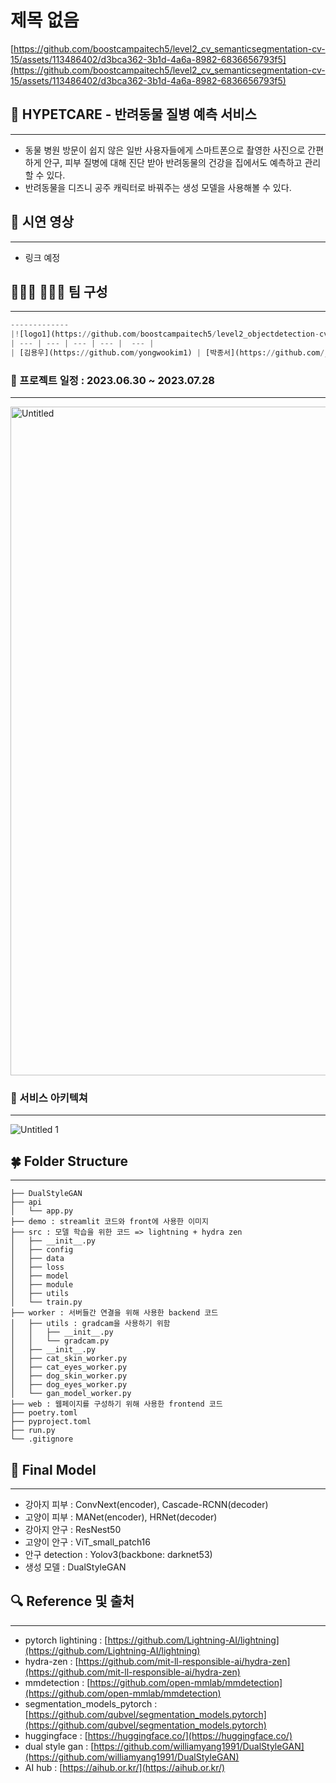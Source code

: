 # 제목 없음

[https://github.com/boostcampaitech5/level2_cv_semanticsegmentation-cv-15/assets/113486402/d3bca362-3b1d-4a6a-8982-6836656793f5](https://github.com/boostcampaitech5/level2_cv_semanticsegmentation-cv-15/assets/113486402/d3bca362-3b1d-4a6a-8982-6836656793f5)

## 🐾 HYPETCARE - 반려동물 질병 예측 서비스

---

- 동물 병원 방문이 쉽지 않은 일반 사용자들에게 스마트폰으로 촬영한 사진으로 간편하게 안구, 피부 질병에 대해 진단 받아 반려동물의 건강을 집에서도 예측하고 관리할 수 있다.
- 반려동물을 디즈니 공주 캐릭터로 바꿔주는 생성 모델을 사용해볼 수 있다.

## 👀 시연 영상

---

- 링크 예정

## 👨🏻‍💻 👩🏻‍💻 팀 구성

---

```python
-------------
|![logo1](https://github.com/boostcampaitech5/level2_objectdetection-cv-15/assets/99079272/53873dd9-69cc-4fe6-ba8f-034d8860cefe)|![logo2](https://github.com/suhyehye/Machine-Learning/assets/99079272/72269432-21c6-4176-90cb-cbaaa2bf0b84)|![logo3](https://github.com/suhyehye/Machine-Learning/assets/99079272/15cadbf0-98ed-4f93-86df-9a0a1aacc0ba)|![logo4](https://github.com/suhyehye/Machine-Learning/assets/99079272/fb487344-cf32-4eda-8639-f58039c7c14b)|![logo5](https://github.com/suhyehye/Machine-Learning/assets/99079272/03fa4a9d-dac4-42b5-ab5e-432e7fce8935)|
| --- | --- | --- | --- |  --- |
| [김용우](https://github.com/yongwookim1) | [박종서](https://github.com/justinpark820) | [서영덕](https://github.com/SeoYoungDeok) |[신현준](https://github.com/june95) |[조수혜](https://github.com/suhyehye) |
```

### **📆** 프로젝트 일정 : 2023.06.30 ~ 2023.07.28

---

<img width="1070" alt="Untitled" src="https://github.com/boostcampaitech5/level3_cv_finalproject-cv-15/assets/59987079/fdfaf107-97d9-47f0-ad01-dc45c656a99b">


### 📲 서비스 아키텍쳐

---

![Untitled 1](https://github.com/boostcampaitech5/level3_cv_finalproject-cv-15/assets/59987079/40fe3a6e-3dd6-4671-90fe-2d34f0f123af)


## 🍀 Folder Structure

---

```
├── DualStyleGAN  
├── api 
│   └── app.py
├── demo : streamlit 코드와 front에 사용한 이미지
├── src : 모델 학습을 위한 코드 => lightning + hydra zen
│   ├── __init__.py
│   ├── config
│   ├── data
│   ├── loss
│   ├── model
│   ├── module
│   ├── utils
│   └── train.py
├── worker : 서버들간 연결을 위해 사용한 backend 코드
│   ├── utils : gradcam을 사용하기 위함
│   │   ├── __init__.py
│   │   └── gradcam.py
│   ├── __init__.py
│   ├── cat_skin_worker.py
│   ├── cat_eyes_worker.py
│   ├── dog_skin_worker.py
│   ├── dog_eyes_worker.py
│   └── gan_model_worker.py
├── web : 웹페이지를 구성하기 위해 사용한 frontend 코드
├── poetry.toml
├── pyproject.toml
├── run.py
└── .gitignore
```

## 💫 Final Model

---

- 강아지 피부 : ConvNext(encoder), Cascade-RCNN(decoder)
- 고양이 피부 : MANet(encoder), HRNet(decoder)
- 강아지 안구 : ResNest50
- 고양이 안구 : ViT_small_patch16
- 안구 detection : Yolov3(backbone: darknet53)
- 생성 모델 : DualStyleGAN

## 🔍 Reference 및 출처

---

- pytorch lightining : [https://github.com/Lightning-AI/lightning](https://github.com/Lightning-AI/lightning)
- hydra-zen : [https://github.com/mit-ll-responsible-ai/hydra-zen](https://github.com/mit-ll-responsible-ai/hydra-zen)
- mmdetection : [https://github.com/open-mmlab/mmdetection](https://github.com/open-mmlab/mmdetection)
- segmentation_models_pytorch : [https://github.com/qubvel/segmentation_models.pytorch](https://github.com/qubvel/segmentation_models.pytorch)
- huggingface : [https://huggingface.co/](https://huggingface.co/)
- dual style gan : [https://github.com/williamyang1991/DualStyleGAN](https://github.com/williamyang1991/DualStyleGAN)
- AI hub : [https://aihub.or.kr/](https://aihub.or.kr/)